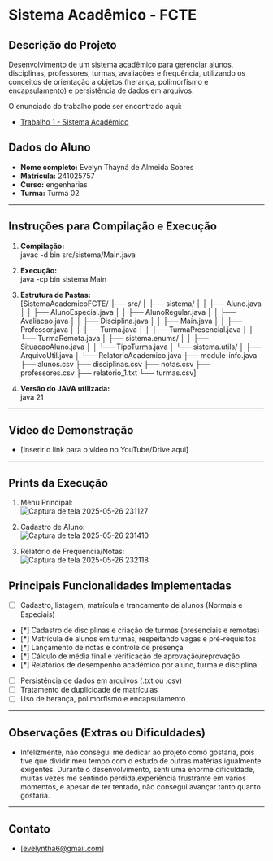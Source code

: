 # Sistema Acadêmico - FCTE

## Descrição do Projeto

Desenvolvimento de um sistema acadêmico para gerenciar alunos, disciplinas, professores, turmas, avaliações e frequência, utilizando os conceitos de orientação a objetos (herança, polimorfismo e encapsulamento) e persistência de dados em arquivos.

O enunciado do trabalho pode ser encontrado aqui:
- [Trabalho 1 - Sistema Acadêmico](https://github.com/lboaventura25/OO-T06_2025.1_UnB_FCTE/blob/main/trabalhos/ep1/README.md)

## Dados do Aluno

- **Nome completo:** Evelyn Thayná de Almeida Soares
- **Matrícula:** 241025757
- **Curso:** engenharias
- **Turma:** Turma 02

---

## Instruções para Compilação e Execução

1. **Compilação:**  
javac -d bin src/sistema/Main.java

2. **Execução:**  
java -cp bin sistema.Main

3. **Estrutura de Pastas:**  
   [SistemaAcademicoFCTE/
├── src/
│   ├── sistema/
│   │   ├── Aluno.java
│   │   ├── AlunoEspecial.java
│   │   ├── AlunoRegular.java
│   │   ├── Avaliacao.java
│   │   ├── Disciplina.java
│   │   ├── Main.java
│   │   ├── Professor.java
│   │   ├── Turma.java
│   │   ├── TurmaPresencial.java
│   │   └── TurmaRemota.java
│   ├── sistema.enums/
│   │   ├── SituacaoAluno.java
│   │   └── TipoTurma.java
│   └── sistema.utils/
│       ├── ArquivoUtil.java
│       └── RelatorioAcademico.java
├── module-info.java
├── alunos.csv
├── disciplinas.csv
├── notas.csv
├── professores.csv
├── relatorio_1.txt
└── turmas.csv]

3. **Versão do JAVA utilizada:**  
   java 21

---

## Vídeo de Demonstração

- [Inserir o link para o vídeo no YouTube/Drive aqui]

---

## Prints da Execução

1. Menu Principal:  
   ![Captura de tela 2025-05-26 231127](https://github.com/user-attachments/assets/90d2d287-5af1-45d3-8dc9-754ff67b0bb5)

2. Cadastro de Aluno:  
 ![Captura de tela 2025-05-26 231410](https://github.com/user-attachments/assets/d0636b76-53e3-4693-a940-41fe2849f100)

3. Relatório de Frequência/Notas:  
![Captura de tela 2025-05-26 232118](https://github.com/user-attachments/assets/5c937f83-f1fb-4926-88ea-4fb5411b0e11)


## Principais Funcionalidades Implementadas

- [ ] Cadastro, listagem, matrícula e trancamento de alunos (Normais e Especiais)
- [*] Cadastro de disciplinas e criação de turmas (presenciais e remotas)
- [*] Matrícula de alunos em turmas, respeitando vagas e pré-requisitos
- [*] Lançamento de notas e controle de presença
- [*] Cálculo de média final e verificação de aprovação/reprovação
- [*] Relatórios de desempenho acadêmico por aluno, turma e disciplina
- [ ] Persistência de dados em arquivos (.txt ou .csv)
- [ ] Tratamento de duplicidade de matrículas
- [ ] Uso de herança, polimorfismo e encapsulamento

---

## Observações (Extras ou Dificuldades)

- Infelizmente, não consegui me dedicar ao projeto como gostaria, pois tive que dividir meu tempo com o estudo de outras matérias igualmente exigentes. Durante o desenvolvimento, senti uma enorme dificuldade, muitas vezes me sentindo perdida,experiência frustrante em vários momentos, e apesar de ter tentado, não consegui avançar tanto quanto gostaria.



---

## Contato

- [evelyntha6@gmail.com]
